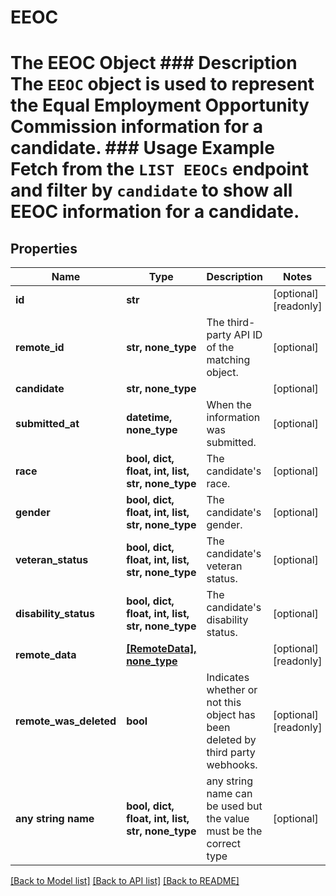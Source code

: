 # EEOC

# The EEOC Object ### Description The `EEOC` object is used to represent the Equal Employment Opportunity Commission information for a candidate. ### Usage Example Fetch from the `LIST EEOCs` endpoint and filter by `candidate` to show all EEOC information for a candidate.

## Properties
Name | Type | Description | Notes
------------ | ------------- | ------------- | -------------
**id** | **str** |  | [optional] [readonly] 
**remote_id** | **str, none_type** | The third-party API ID of the matching object. | [optional] 
**candidate** | **str, none_type** |  | [optional] 
**submitted_at** | **datetime, none_type** | When the information was submitted. | [optional] 
**race** | **bool, dict, float, int, list, str, none_type** | The candidate&#39;s race. | [optional] 
**gender** | **bool, dict, float, int, list, str, none_type** | The candidate&#39;s gender. | [optional] 
**veteran_status** | **bool, dict, float, int, list, str, none_type** | The candidate&#39;s veteran status. | [optional] 
**disability_status** | **bool, dict, float, int, list, str, none_type** | The candidate&#39;s disability status. | [optional] 
**remote_data** | [**[RemoteData], none_type**](RemoteData.md) |  | [optional] [readonly] 
**remote_was_deleted** | **bool** | Indicates whether or not this object has been deleted by third party webhooks. | [optional] [readonly] 
**any string name** | **bool, dict, float, int, list, str, none_type** | any string name can be used but the value must be the correct type | [optional]

[[Back to Model list]](../README.md#documentation-for-models) [[Back to API list]](../README.md#documentation-for-api-endpoints) [[Back to README]](../README.md)


